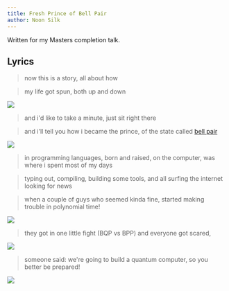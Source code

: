 ```yaml
---
title: Fresh Prince of Bell Pair
author: Noon Silk
---
```


Written for my Masters completion talk.

## Lyrics

> now this is a story, all about how

> my life got spun, both up and down

![](/images/p1.png)


> and i'd like to take a minute, just sit right there

> and i'll tell you how i became the prince, of the state called [bell pair](http://en.wikipedia.org/wiki/Bell_state)

![](/images/p2.png)


> in programming languages, born and raised,
>    on the computer, was where i spent most of my days

> typing out, compiling, building some tools,
>    and all surfing the internet looking for news

> when a couple of guys who seemed kinda fine,
>    started making trouble in polynomial time!

![](/images/p3.png)


> they got in one little fight (BQP vs BPP) and everyone got scared,


![](/images/p4.png)

>    someone said: we're going to build a quantum computer, so you better be prepared!

![](/images/p5.png)
